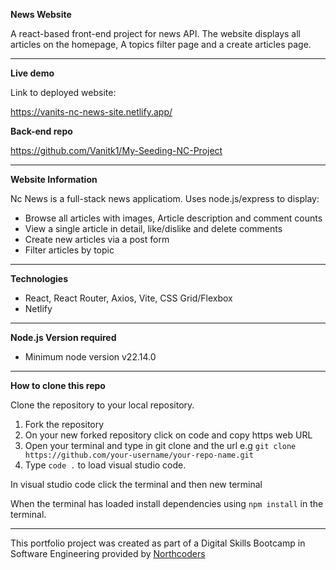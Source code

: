 **News Website**

A react-based front-end project for news API. The website displays all articles on the homepage, A topics filter page and a create articles page. 

-------

**Live demo**

Link to deployed website:

https://vanits-nc-news-site.netlify.app/

**Back-end repo**

https://github.com/Vanitk1/My-Seeding-NC-Project

-------

**Website Information**

Nc News is a full-stack news applicatiom. Uses node.js/express to display:

- Browse all articles with images, Article description and comment counts  
- View a single article in detail, like/dislike and delete comments  
- Create new articles via a post form  
- Filter articles by topic   

-------

**Technologies**

- React, React Router, Axios, Vite, CSS Grid/Flexbox 
- Netlify

-------

**Node.js Version required**

- Minimum node version v22.14.0

-------

**How to clone this repo**

Clone the repository to your local repository.

1. Fork the repository
2. On your new forked repository click on code and copy https web URL
3. Open your terminal and type in git clone and the url e.g `git clone https://github.com/your-username/your-repo-name.git` 
4. Type `code .` to load visual studio code.


In visual studio code click the terminal and then new terminal

When the terminal has loaded install dependencies using `npm install` in the terminal.

-------

This portfolio project was created as part of a Digital Skills Bootcamp in Software Engineering provided by [Northcoders](https://northcoders.com/)